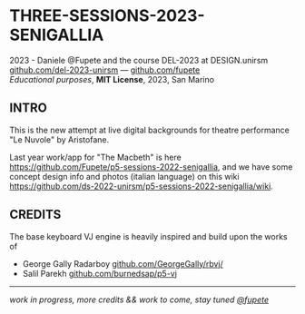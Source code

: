 # THREE-SESSIONS-2023-SENIGALLIA
2023 - Daniele @Fupete and the course DEL-2023 at DESIGN.unirsm  
[github.com/del-2023-unirsm](https://github.com/del-2023-unirsm) — [github.com/fupete](https://github.com/fupete)  
_Educational purposes_, __MIT License__, 2023, San Marino  

## INTRO
This is the new attempt at live digital backgrounds for theatre performance "Le Nuvole" by Aristofane.  

Last year work/app for "The Macbeth" is here https://github.com/Fupete/p5-sessions-2022-senigallia, and we have some concept design info and photos (italian language) on this wiki https://github.com/ds-2022-unirsm/p5-sessions-2022-senigallia/wiki.

##  CREDITS
The base keyboard VJ engine is heavily inspired and build upon the works of 
- George Gally Radarboy [github.com/GeorgeGally/rbvj/](https://github.com/GeorgeGally/rbvj/)
- Salil Parekh [github.com/burnedsap/p5-vj](https://github.com/burnedsap/p5-vj)

------

_work in progress, more credits && work to come, stay tuned [@fupete](https://twitter.com/fupete)_
